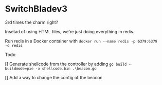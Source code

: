 # SwitchBladev3

3rd times the charm right?

Insetad of using HTML files, we're just doing everything in redis.

Run redis in a Docker container with ```docker run --name redis -p 6379:6379 -d redis```

Todo: 

[] Generate shellcode from the controller by adding ```go build -buildmode=pie -o shellcode.bin .\beacon.go```

[] Add a way to change the config of the beacon
